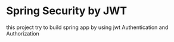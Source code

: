 # Spring Security by JWT

this project try to build spring app by using jwt Authentication and Authorization